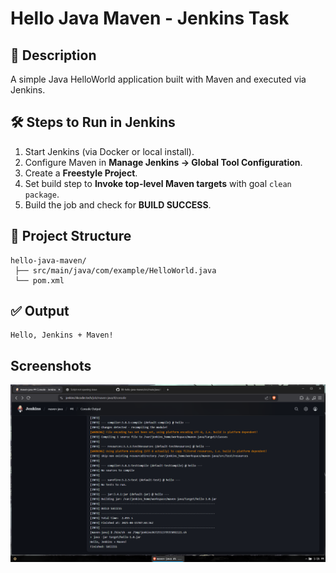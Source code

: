 # Hello Java Maven - Jenkins Task

## 📌 Description
A simple Java HelloWorld application built with Maven and executed via Jenkins.

## 🛠 Steps to Run in Jenkins
1. Start Jenkins (via Docker or local install).
2. Configure Maven in **Manage Jenkins → Global Tool Configuration**.
3. Create a **Freestyle Project**.
4. Set build step to **Invoke top-level Maven targets** with goal `clean package`.
5. Build the job and check for **BUILD SUCCESS**.

## 📂 Project Structure
```
hello-java-maven/
 ├── src/main/java/com/example/HelloWorld.java
 └── pom.xml
```

## ✅ Output
```
Hello, Jenkins + Maven!
```
## Screenshots
 ![Build Success](screenshots/build_success.png)
